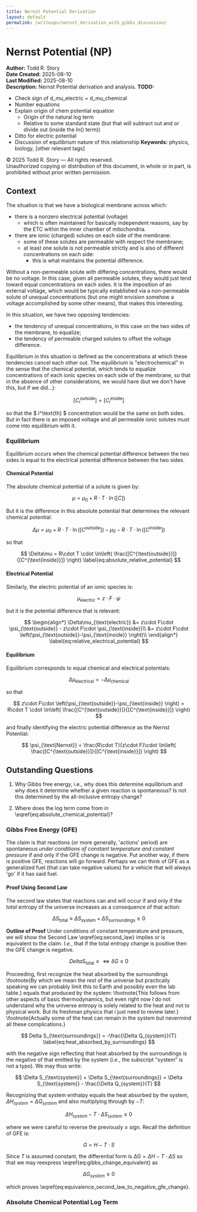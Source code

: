 ```yaml
---
title: Nernst Potential Derivation
layout: default
permalink: /writeups/nernst_derivation_with_gibbs_discussion/
---
```


# Nernst Potential (NP)

**Author:** Todd R. Story  
**Date Created:** 2025-08-10  
**Last Modified:** 2025-08-10  
**Description:** Nernst Potential derivation and analysis. 
**TODO:** 
- Check sign of d_mu_electric = d_mu_chemical   
- Number equations
- Explain origin of chem potential equation
  - Origin of the natural log term
  - Relative to some standard state (but that will subtract out and or divide out (inside the ln() term))
- Ditto for electric potential
- Discussion of equilibrium nature of this relationship
**Keywords:** physics, biology, [other relevant tags]  

© 2025 Todd R. Story — All rights reserved.  
Unauthorized copying or distribution of this document, in whole or in part, is prohibited without prior written permission.

## Context
The situation is that we have a biological membrane across which:
* there is a nonzero electrical potential (voltage)
  - which is often maintained for basically independent reasons, say by the ETC within the inner chamber of mitochondria.
* there are ionic (charged) solutes on each side of the membrane:
  - some of these solutes are permeable with respect the membrane;
  - at least one solute is not permeable strictly and is also of different concentrations on each side:
    - this is what maintains the potential difference.

Without a non-permeable solute with differing concentrations, there would be no voltage. In this case, given all permeable solutes, they would just tend toward equal concentrations on each sides.  It is the imposition of an external voltage, which would be typically established via a non-permeable solute of unequal concentrations (but one might envision somehow a voltage accomplished by some other means), that makes this interesting.  

In this situation, we have two opposing tendencies:
* the tendency of unequal concentrations, in this case on the two sides of the membrane, to equalize;
* the tendency of permeable charged solutes to offset the voltage difference.

Equilibrium in this situation is defined as the concentrations at which these tendencies cancel each other out.  The equilibrium is "electrochemical" in the sense that the chemical potential, which tends to equalize concentrations of each ionic species on each side of the membrane, so that in the absence of other considerations, we would have (but we don't have this, but if we did...):

$$
[C_{i}^{\text{outside}}] = [C_{i}^{\text{inside}}]
\label{eq:trivial_equilibrium}
$$

so that the $ i^\text{th} $ concentration would be the same on both sides.  But in fact there is an imposed voltage and all permeable ionic solutes must come into equilibrium with it.

### Equilibrium

Equilibrium occurs when the chemical potential difference between the two sides is equal to the electrical potential difference between the two sides.

#### Chemical Potential

The absolute chemical potential of a solute is given by:

$$ \mu = \mu_{\text{0}} + R\cdot T \cdot \ln\left( [C] \right) 
\label{eq:absolute_chemical_potential}$$

But it is the difference in this absolute potential that determines the relevant chemical potential:

$$ 
\Delta\mu = \mu_{\text{0}} + R\cdot T \cdot \ln\left( [C^{\text{outside}}] \right) - \mu_{\text{0}} - R\cdot T \cdot \ln\left( [C^{\text{inside}}] \right)
$$

so that

$$ 
\Delta\mu = R\cdot T \cdot \ln\left( \frac{[C^{\text{outside}}]}{[C^{\text{inside}}]} \right)
\label{eq:absolute_relative_potential}
$$

#### Electrical Potential
 
Similarly, the electric potential of an ionic species is:

$$
\mu_{\text{electric}} = z\cdot F\cdot \psi
\label{eq:absolute_electrical_potential}
$$

but it is the potential difference that is relevant:

$$
\begin{align*}
\Delta\mu_{\text{electric}} &= z\cdot F\cdot \psi_{\text{outside}} -  z\cdot F\cdot \psi_{\text{inside}}\\
                            &= z\cdot F\cdot \left(\psi_{\text{outside}}-\psi_{\text{inside}} \right)\\
\end{align*}
\label{eq:relative_electrical_potential}
$$ 

#### Equilibrium
Equilibrium corresponds to equal chemical and electrical potentials:

$$
\Delta\mu_{\text{electrical}} = -\Delta\mu_{\text{chemical}}
\label{eq:nernst_potential}
$$

so that

$$
z\cdot F\cdot \left(\psi_{\text{outside}}-\psi_{\text{inside}} \right) = R\cdot T \cdot \ln\left( \frac{[C^{\text{outside}}]}{[C^{\text{inside}}]} \right)
$$ 

and finally identifying the electric potential difference as the Nernst Potential:

$$
\psi_{\text{Nernst}} = \frac{R\cdot T}{z\cdot F}\cdot \ln\left( \frac{[C^{\text{outside}}]}{[C^{\text{inside}}]} \right)
$$ 

## Outstanding Questions
1. Why Gibbs free energy, i.e., why does this determine equilibrium and why does it determine whether a given reaction is spontaneous?  Is not this determined by the all-inclusive entropy change?

2. Where does the log term come from in \eqref{eq:absolute_chemical_potential}?

### Gibbs Free Energy (GFE)
The claim is that reactions (or more generally, 'actions' period) are spontaneous *under conditions of constant temperature and constant pressure* if and only if the GFE change is negative.  Put another way, if there is positive GFE, reactions will go forward. Perhaps we can think of  GFE as a generalized fuel (that can take negative values) for a vehicle that will always 'go' if it has said fuel.

#### Proof Using Second Law
The second law states that reactions can and will occur if and only if the *total* entropy of the universe increases as a consequence of that action:

$$
\Delta S_{\text{total}} \equiv \Delta S_{\text{system}} + \Delta S_{\text{surroundings}} \geq 0
\label{eq:second_law}
$$

**Outline of Proof** Under conditions of constant temperature and pressure, we will show the Second Law \eqref{eq:second_law} implies or is equivalent to the claim. *I.e.*, that if the total entropy change is positive then the GFE change is negative.

$$
   Delta S_{\text{total}} \geq \Leftrightarrow \delta G \leq 0
   \label{eq:equivalence_second_law_to_negative_gfe_change}
$$ 

Proceeding, first recognize the heat absorbed by the surroundings \footnote{By which we mean the rest of the universe but practically speaking we can probably limit this to Earth and possibly even the lab table.} equals that produced by the system:
\footnote{This follows from other aspects of basic thermodynamics, but even right now I do not understand why the universe entropy is solely related to the heat and not to physical work.  But its freshman physics that i just need to review later.} 
\footnote{Actually some of the heat can remain in the system but nevermind all these complications.}

$$
   Delta S_{\text{surroundings}} = -\frac{\Delta Q_{system}}{T}
   \label{eq:heat_absorbed_by_surroundings}
$$

with the negative sign reflecting that heat absorbed by the surroundings is the negative of that emitted by the system (*i.e.*, the subscript "system" is not a typo). We may thus write:

$$
\Delta S_{\text{system}} + \Delta S_{\text{surroundings}} =
\Delta S_{\text{system}} - \frac{\Delta Q_{system}}{T}
$$

Recognizing that system enthalpy equals the heat absorbed by the system, $\Delta H_{system} = \Delta Q_{system}$ and also multiplying through by $-T$:

$$
\Delta H_{system} - T \cdot \Delta S_{system} \leq 0
\label{eq:gibbs_change_equivalent}
$$

where we were careful to reverse the previously $\geq$ sign.  Recall the definition of GFE is:

$$
G = H - T \cdot S
$$

Since $T$ is assumed constant, the differential form is $\Delta G=\Delta H-T\cdot \Delta S$ so that we may reexpress \eqref{eq:gibbs_change_equivalent} as 

$$
\Delta G_{system} \leq 0
$$

which proves \eqref{eq:equivalence_second_law_to_negative_gfe_change}.

### Absolute Chemical Potential Log Term